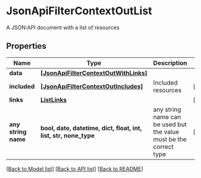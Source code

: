 # JsonApiFilterContextOutList

A JSON:API document with a list of resources

## Properties
Name | Type | Description | Notes
------------ | ------------- | ------------- | -------------
**data** | [**[JsonApiFilterContextOutWithLinks]**](JsonApiFilterContextOutWithLinks.md) |  | 
**included** | [**[JsonApiFilterContextOutIncludes]**](JsonApiFilterContextOutIncludes.md) | Included resources | [optional] 
**links** | [**ListLinks**](ListLinks.md) |  | [optional] 
**any string name** | **bool, date, datetime, dict, float, int, list, str, none_type** | any string name can be used but the value must be the correct type | [optional]

[[Back to Model list]](../README.md#documentation-for-models) [[Back to API list]](../README.md#documentation-for-api-endpoints) [[Back to README]](../README.md)


